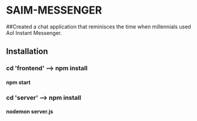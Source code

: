 # SAIM-MESSENGER
##Created a chat application that reminisces the time when millennials used Aol Instant Messenger. 
## Installation

### cd 'frontend' --> npm install
#### npm start


### cd 'server' --> npm install
#### nodemon server.js
